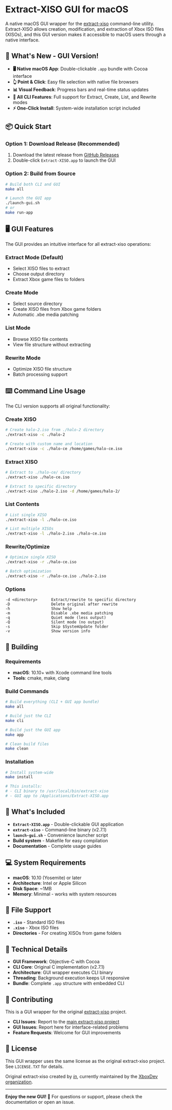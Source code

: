 # Extract-XISO GUI for macOS

A native macOS GUI wrapper for the [extract-xiso](https://github.com/XboxDev/extract-xiso) command-line utility. Extract-XISO allows creation, modification, and extraction of Xbox ISO files (XISOs), and this GUI version makes it accessible to macOS users through a native interface.

## 🎉 What's New - GUI Version!

- **🖥️ Native macOS App**: Double-clickable `.app` bundle with Cocoa interface
- **👆 Point & Click**: Easy file selection with native file browsers  
- **📊 Visual Feedback**: Progress bars and real-time status updates
- **🔧 All CLI Features**: Full support for Extract, Create, List, and Rewrite modes
- **⚡ One-Click Install**: System-wide installation script included

## 📦 Quick Start

### Option 1: Download Release (Recommended)
1. Download the latest release from [GitHub Releases](https://github.com/fuzzywalrus/extract-xiso-gui/releases)
2. Double-click `Extract-XISO.app` to launch the GUI


### Option 2: Build from Source
```bash
# Build both CLI and GUI
make all

# Launch the GUI app
./launch-gui.sh
# or
make run-app
```

## 🖥️ GUI Features

The GUI provides an intuitive interface for all extract-xiso operations:

### **Extract Mode** (Default)
- Select XISO files to extract
- Choose output directory  
- Extract Xbox game files to folders

### **Create Mode**
- Select source directory
- Create XISO files from Xbox game folders
- Automatic .xbe media patching

### **List Mode** 
- Browse XISO file contents
- View file structure without extracting

### **Rewrite Mode**
- Optimize XISO file structure
- Batch processing support

## ⌨️ Command Line Usage

The CLI version supports all original functionality:

### Create XISO
```bash
# Create halo-2.iso from ./halo-2 directory
./extract-xiso -c ./halo-2

# Create with custom name and location
./extract-xiso -c ./halo-ce /home/games/halo-ce.iso
```

### Extract XISO
```bash
# Extract to ./halo-ce/ directory
./extract-xiso ./halo-ce.iso

# Extract to specific directory
./extract-xiso ./halo-2.iso -d /home/games/halo-2/
```

### List Contents
```bash
# List single XISO
./extract-xiso -l ./halo-ce.iso

# List multiple XISOs
./extract-xiso -l ./halo-2.iso ./halo-ce.iso
```

### Rewrite/Optimize
```bash
# Optimize single XISO
./extract-xiso -r ./halo-ce.iso

# Batch optimization
./extract-xiso -r ./halo-ce.iso ./halo-2.iso
```

### Options
```
-d <directory>      Extract/rewrite to specific directory
-D                  Delete original after rewrite
-h                  Show help
-m                  Disable .xbe media patching
-q                  Quiet mode (less output)
-Q                  Silent mode (no output)
-s                  Skip $SystemUpdate folder
-v                  Show version info
```

## 🔨 Building

### Requirements
- **macOS**: 10.10+ with Xcode command line tools
- **Tools**: cmake, make, clang

### Build Commands
```bash
# Build everything (CLI + GUI app bundle)
make all

# Build just the CLI
make cli

# Build just the GUI app
make app

# Clean build files
make clean
```

### Installation
```bash
# Install system-wide
make install

# This installs:
# - CLI binary to /usr/local/bin/extract-xiso
# - GUI app to /Applications/Extract-XISO.app
```

## 📁 What's Included

- **`Extract-XISO.app`** - Double-clickable GUI application
- **`extract-xiso`** - Command-line binary (v2.7.1)
- **`launch-gui.sh`** - Convenience launcher script  
- **Build system** - Makefile for easy compilation
- **Documentation** - Complete usage guides

## 💻 System Requirements

- **macOS**: 10.10 (Yosemite) or later
- **Architecture**: Intel or Apple Silicon
- **Disk Space**: ~1MB
- **Memory**: Minimal - works with system resources

## 🎯 File Support

- **`.iso`** - Standard ISO files
- **`.xiso`** - Xbox ISO files  
- **Directories** - For creating XISOs from game folders

## 🔧 Technical Details

- **GUI Framework**: Objective-C with Cocoa
- **CLI Core**: Original C implementation (v2.7.1)
- **Architecture**: GUI wrapper executes CLI binary
- **Threading**: Background execution keeps UI responsive
- **Bundle**: Complete `.app` structure with embedded CLI

## 🤝 Contributing

This is a GUI wrapper for the original [extract-xiso](https://github.com/XboxDev/extract-xiso) project. 

- **CLI Issues**: Report to the [main extract-xiso project](https://github.com/XboxDev/extract-xiso)
- **GUI Issues**: Report here for interface-related problems
- **Feature Requests**: Welcome for GUI improvements

## 📄 License

This GUI wrapper uses the same license as the original extract-xiso project. See `LICENSE.TXT` for details.

Original extract-xiso created by [*in*](mailto:in@fishtank.com), currently maintained by the [XboxDev organization](https://github.com/XboxDev/XboxDev).

---

**Enjoy the new GUI! 🎊** For questions or support, please check the documentation or open an issue.